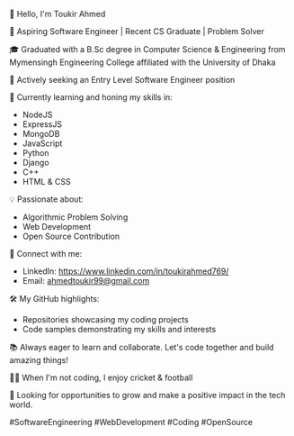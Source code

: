 👋 Hello, I'm Toukir Ahmed

🚀 Aspiring Software Engineer | Recent CS Graduate | Problem Solver

🎓 Graduated with a B.Sc degree in Computer Science & Engineering from Mymensingh Engineering College affiliated with the University of Dhaka

💼 Actively seeking an Entry Level Software Engineer position

🌱 Currently learning and honing my skills in:
   - NodeJS
   - ExpressJS
   - MongoDB
   - JavaScript
   - Python
   - Django
   - C++
   - HTML & CSS

💡 Passionate about:
   - Algorithmic Problem Solving
   - Web Development
   - Open Source Contribution

🔗 Connect with me:
   - LinkedIn: https://www.linkedin.com/in/toukirahmed769/
   - Email: ahmedtoukir99@gmail.com

🛠️ My GitHub highlights:
   - Repositories showcasing my coding projects
   - Code samples demonstrating my skills and interests

📚 Always eager to learn and collaborate. Let's code together and build amazing things!

🚴‍♂️ When I'm not coding, I enjoy cricket & football

📌 Looking for opportunities to grow and make a positive impact in the tech world.

#SoftwareEngineering #WebDevelopment #Coding #OpenSource

